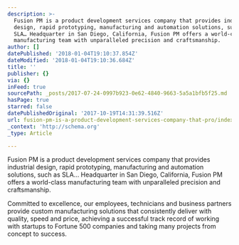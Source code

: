 ```yaml
---
description: >-
  Fusion PM is a product development services company that provides industrial
  design, rapid prototyping, manufacturing and automation solutions, such as
  SLA… Headquarter in San Diego, California, Fusion PM offers a world-class
  manufacturing team with unparalleled precision and craftsmanship.
author: []
datePublished: '2018-01-04T19:10:37.854Z'
dateModified: '2018-01-04T19:10:36.684Z'
title: ''
publisher: {}
via: {}
inFeed: true
sourcePath: _posts/2017-07-24-0997b923-0e62-4840-9663-5a5a1bfb5f25.md
hasPage: true
starred: false
datePublishedOriginal: '2017-10-19T14:31:39.516Z'
url: fusion-pm-is-a-product-development-services-company-that-pro/index.html
_context: 'http://schema.org'
_type: Article

---
```

Fusion PM is a product development services company that provides industrial design, rapid prototyping, manufacturing and automation solutions, such as SLA... Headquarter in San Diego, California, Fusion PM offers a world-class manufacturing team with unparalleled precision and craftsmanship.

Committed to excellence, our employees, technicians and business partners provide custom manufacturing solutions that consistently deliver with quality, speed and price, achieving a successful track record of working with startups to Fortune 500 companies and taking many projects from concept to success.